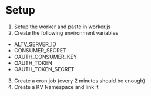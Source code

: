 # Setup

1. Setup the worker and paste in worker.js
2. Create the following environment variables

- ALTV_SERVER_ID
- CONSUMER_SECRET	
- OAUTH_CONSUMER_KEY	
- OAUTH_TOKEN	
- OAUTH_TOKEN_SECRET

3. Create a cron job (every 2 minutes should be enough)
4. Create a KV Namespace and link it
